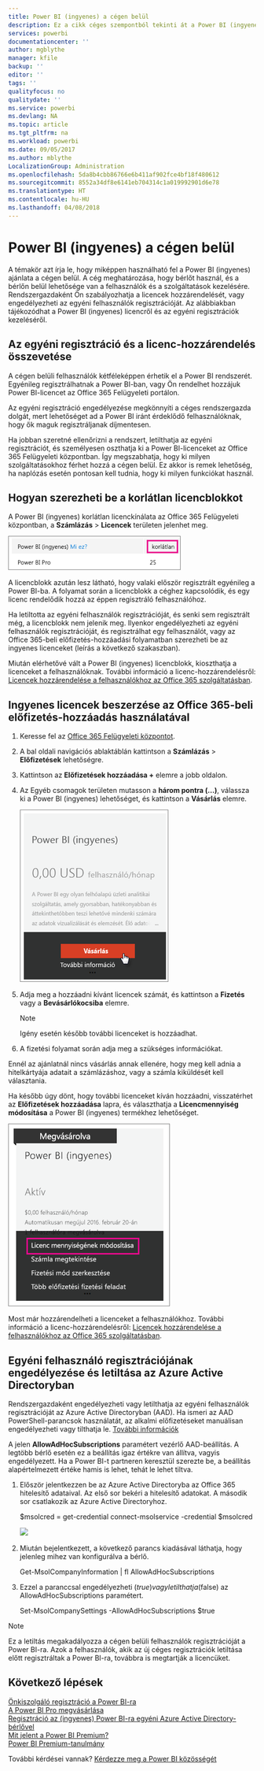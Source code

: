 ```yaml
---
title: Power BI (ingyenes) a cégen belül
description: Ez a cikk céges szempontból tekinti át a Power BI (ingyenes) lehetőségeit. Ha Ön a bérlő rendszergazdája, itt olvashat az ingyenes regisztrációk kezeléséről.
services: powerbi
documentationcenter: ''
author: mgblythe
manager: kfile
backup: ''
editor: ''
tags: ''
qualityfocus: no
qualitydate: ''
ms.service: powerbi
ms.devlang: NA
ms.topic: article
ms.tgt_pltfrm: na
ms.workload: powerbi
ms.date: 09/05/2017
ms.author: mblythe
LocalizationGroup: Administration
ms.openlocfilehash: 5da8b4cbb86766e6b411af902fce4bf18f480612
ms.sourcegitcommit: 8552a34df8e6141eb704314c1a019992901d6e78
ms.translationtype: HT
ms.contentlocale: hu-HU
ms.lasthandoff: 04/08/2018
---
```

# <a name="power-bi-free-in-your-organization"></a>Power BI (ingyenes) a cégen belül
A témakör azt írja le, hogy miképpen használható fel a Power BI (ingyenes) ajánlata a cégen belül. A cég meghatározása, hogy bérlőt használ, és a bérlőn belül lehetősége van a felhasználók és a szolgáltatások kezelésére. Rendszergazdaként Ön szabályozhatja a licencek hozzárendelését, vagy engedélyezheti az egyéni felhasználók regisztrációját. Az alábbiakban tájékozódhat a Power BI (ingyenes) licencről és az egyéni regisztrációk kezeléséről.

## <a name="individual-sign-up-versus-license-assignment"></a>Az egyéni regisztráció és a licenc-hozzárendelés összevetése
A cégen belüli felhasználók kétféleképpen érhetik el a Power BI rendszerét. Egyénileg regisztrálhatnak a Power BI-ban, vagy Ön rendelhet hozzájuk Power BI-licencet az Office 365 Felügyeleti portálon.

Az egyéni regisztráció engedélyezése megkönnyíti a céges rendszergazda dolgát, mert lehetőséget ad a Power BI iránt érdeklődő felhasználóknak, hogy ők maguk regisztráljanak díjmentesen.

Ha jobban szeretné ellenőrizni a rendszert, letilthatja az egyéni regisztrációt, és személyesen oszthatja ki a Power BI-licenceket az Office 365 Felügyeleti központban. Így megszabhatja, hogy ki milyen szolgáltatásokhoz férhet hozzá a cégen belül. Ez akkor is remek lehetőség, ha naplózás esetén pontosan kell tudnia, hogy ki milyen funkciókat használ.

## <a name="how-to-get-the-unlimited-license-block"></a>Hogyan szerezheti be a korlátlan licencblokkot
A Power BI (ingyenes) korlátlan licenckínálata az Office 365 Felügyeleti központban, a **Számlázás** > **Licencek** területen jelenhet meg.

![](media/service-admin-service-free-in-your-organization/unlimited-licenses.png)

A licencblokk azután lesz látható, hogy valaki először regisztrált egyénileg a Power BI-ba. A folyamat során a licencblokk a céghez kapcsolódik, és egy licenc rendelődik hozzá az éppen regisztráló felhasználóhoz.

Ha letiltotta az egyéni felhasználók regisztrációját, és senki sem regisztrált még, a licencblokk nem jelenik meg. Ilyenkor engedélyezheti az egyéni felhasználók regisztrációját, és regisztrálhat egy felhasználót, vagy az Office 365-beli előfizetés-hozzáadási folyamatban szerezheti be az ingyenes licenceket (leírás a következő szakaszban).

Miután elérhetővé vált a Power BI (ingyenes) licencblokk, kioszthatja a licenceket a felhasználóknak. További információ a licenc-hozzárendelésről: [Licencek hozzárendelése a felhasználókhoz az Office 365 szolgáltatásban](https://support.office.com/article/Assign-or-unassign-licenses-for-Office-365-for-business-997596b5-4173-4627-b915-36abac6786dc).

## <a name="getting-free-licenses-via-add-subscription-within-office-365"></a>Ingyenes licencek beszerzése az Office 365-beli előfizetés-hozzáadás használatával
1. Keresse fel az [Office 365 Felügyeleti központot](https://portal.office.com/admin/default.aspx).
2. A bal oldali navigációs ablaktáblán kattintson a **Számlázás** > **Előfizetések** lehetőségre.
3. Kattintson az **Előfizetések hozzáadása +** elemre a jobb oldalon.
4. Az Egyéb csomagok területen mutasson a **három pontra (…)**, válassza ki a Power BI (ingyenes) lehetőséget, és kattintson a **Vásárlás** elemre.
   
    ![](media/service-admin-service-free-in-your-organization/buy-powerbi-free.png)
5. Adja meg a hozzáadni kívánt licencek számát, és kattintson a **Fizetés** vagy a **Bevásárlókocsiba** elemre.
   
   > [!NOTE]
   > Igény esetén később további licenceket is hozzáadhat.
   > 
   > 
6. A fizetési folyamat során adja meg a szükséges információkat.

Ennél az ajánlatnál nincs vásárlás annak ellenére, hogy meg kell adnia a hitelkártyája adatait a számlázáshoz, vagy a számla kiküldését kell választania.

Ha később úgy dönt, hogy további licenceket kíván hozzáadni, visszatérhet az **Előfizetések hozzáadása** lapra, és választhatja a **Licencmennyiség módosítása** a Power BI (ingyenes) termékhez lehetőséget.

![](media/service-admin-service-free-in-your-organization/change-license-quantity.png)

Most már hozzárendelheti a licenceket a felhasználókhoz. További információ a licenc-hozzárendelésről: [Licencek hozzárendelése a felhasználókhoz az Office 365 szolgáltatásban](https://support.office.com/article/Assign-or-unassign-licenses-for-Office-365-for-business-997596b5-4173-4627-b915-36abac6786dc).

## <a name="enable-or-disable-individual-user-sign-up-in-azure-active-directory"></a>Egyéni felhasználó regisztrációjának engedélyezése és letiltása az Azure Active Directoryban
Rendszergazdaként engedélyezheti vagy letilthatja az egyéni felhasználók regisztrációját az Azure Active Directoryban (AAD). Ha ismeri az AAD PowerShell-parancsok használatát, az alkalmi előfizetéseket manuálisan engedélyezheti vagy tilthatja le. [További információk](https://technet.microsoft.com/library/jj151815.aspx)

A jelen **AllowAdHocSubscriptions** paramétert vezérlő AAD-beállítás. A legtöbb bérlő esetén ez a beállítás igaz értékre van állítva, vagyis engedélyezett. Ha a Power BI-t partneren keresztül szerezte be, a beállítás alapértelmezett értéke hamis is lehet, tehát le lehet tiltva.

1. Először jelentkezzen be az Azure Active Directoryba az Office 365 hitelesítő adataival. Az első sor bekéri a hitelesítő adatokat. A második sor csatlakozik az Azure Active Directoryhoz.
   
     $msolcred = get-credential   connect-msolservice -credential $msolcred
   
   ![](media/service-admin-service-free-in-your-organization/aad-signin.png)
2. Miután bejelentkezett, a következő parancs kiadásával láthatja, hogy jelenleg mihez van konfigurálva a bérlő.
   
     Get-MsolCompanyInformation | fl AllowAdHocSubscriptions
3. Ezzel a paranccsal engedélyezheti ($true) vagy letilthatja ($false) az AllowAdHocSubscriptions paramétert.
   
     Set-MsolCompanySettings -AllowAdHocSubscriptions $true

> [!NOTE]
> Ez a letiltás megakadályozza a cégen belüli felhasználók regisztrációját a Power BI-ra. Azok a felhasználók, akik az új céges regisztrációk letiltása előtt regisztráltak a Power BI-ra, továbbra is megtartják a licencüket.
> 
> 

## <a name="next-steps"></a>Következő lépések
[Önkiszolgáló regisztráció a Power BI-ra](service-self-service-signup-for-power-bi.md)  
[A Power BI Pro megvásárlása](service-admin-purchasing-power-bi-pro.md)  
[Regisztráció az (ingyenes) Power BI-ra egyéni Azure Active Directory-bérlővel](developer/create-an-azure-active-directory-tenant.md)  
[Mit jelent a Power BI Premium?](service-premium.md)  
[Power BI Premium-tanulmány](https://aka.ms/pbipremiumwhitepaper)  

További kérdései vannak? [Kérdezze meg a Power BI közösségét](http://community.powerbi.com/)

